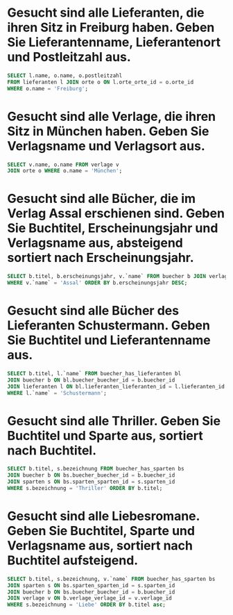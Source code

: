 # Gesucht sind alle Lieferanten, die ihren Sitz in Freiburg haben. Geben Sie Lieferantenname, Lieferantenort und Postleitzahl aus.

```SQL
SELECT l.name, o.name, o.postleitzahl 
FROM lieferanten l JOIN orte o ON l.orte_orte_id = o.orte_id 
WHERE o.name = 'Freiburg';
```

# Gesucht sind alle Verlage, die ihren Sitz in München haben. Geben Sie Verlagsname und Verlagsort aus.

```SQL
SELECT v.name, o.name FROM verlage v 
JOIN orte o WHERE o.name = 'München';
```

# Gesucht sind alle Bücher, die im Verlag Assal erschienen sind. Geben Sie Buchtitel, Erscheinungsjahr und Verlagsname aus, absteigend sortiert nach Erscheinungsjahr.

```SQL
SELECT b.titel, b.erscheinungsjahr, v.`name` FROM buecher b JOIN verlage v ON b.verlage_verlage_id = v.verlage_id
WHERE v.`name` = 'Assal' ORDER BY b.erscheinungsjahr DESC;
```

# Gesucht sind alle Bücher des Lieferanten Schustermann. Geben Sie Buchtitel und Lieferantenname aus.

```SQL
SELECT b.titel, l.`name` FROM buecher_has_lieferanten bl
JOIN buecher b ON bl.buecher_buecher_id = b.buecher_id 
JOIN lieferanten l ON bl.lieferanten_lieferanten_id = l.lieferanten_id 
WHERE l.`name` = 'Schustermann';
```

# Gesucht sind alle Thriller. Geben Sie Buchtitel und Sparte aus, sortiert nach Buchtitel.

```SQL
SELECT b.titel, s.bezeichnung FROM buecher_has_sparten bs 
JOIN buecher b ON bs.buecher_buecher_id = b.buecher_id 
JOIN sparten s ON bs.sparten_sparten_id = s.sparten_id 
WHERE s.bezeichnung = 'Thriller' ORDER BY b.titel;
```

# Gesucht sind alle Liebesromane. Geben Sie Buchtitel, Sparte und Verlagsname aus, sortiert nach Buchtitel aufsteigend.

```SQL
SELECT b.titel, s.bezeichnung, v.`name` FROM buecher_has_sparten bs 
JOIN sparten s ON bs.sparten_sparten_id = s.sparten_id 
JOIN buecher b ON bs.buecher_buecher_id = b.buecher_id 
JOIN verlage v ON b.verlage_verlage_id = v.verlage_id
WHERE s.bezeichnung = 'Liebe' ORDER BY b.titel asc;
```



